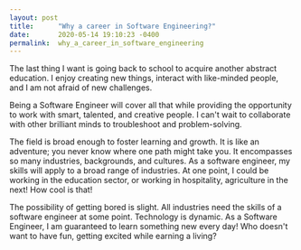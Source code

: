```yaml
---
layout: post
title:      "Why a career in Software Engineering?"
date:       2020-05-14 19:10:23 -0400
permalink:  why_a_career_in_software_engineering
---
```



The last thing I want is going back to school to acquire another abstract education. I enjoy creating new things, interact with like-minded people, and I am not afraid of new challenges.

Being a Software Engineer will cover all that while providing the opportunity to work with smart, talented, and creative people. I can't wait to collaborate with other brilliant minds to troubleshoot and problem-solving.

The field is broad enough to foster learning and growth. It is like an adventure; you never know where one path might take you. It encompasses so many industries, backgrounds, and cultures. As a software engineer, my skills will apply to a broad range of industries. At one point, I could be working in the education sector, or working in hospitality, agriculture in the next! How cool is that!

The possibility of getting bored is slight. All industries need the skills of a software engineer at some point. Technology is dynamic.
As a Software Engineer, I am guaranteed to learn something new every day! Who doesn't want to have fun, getting excited while earning a living?
